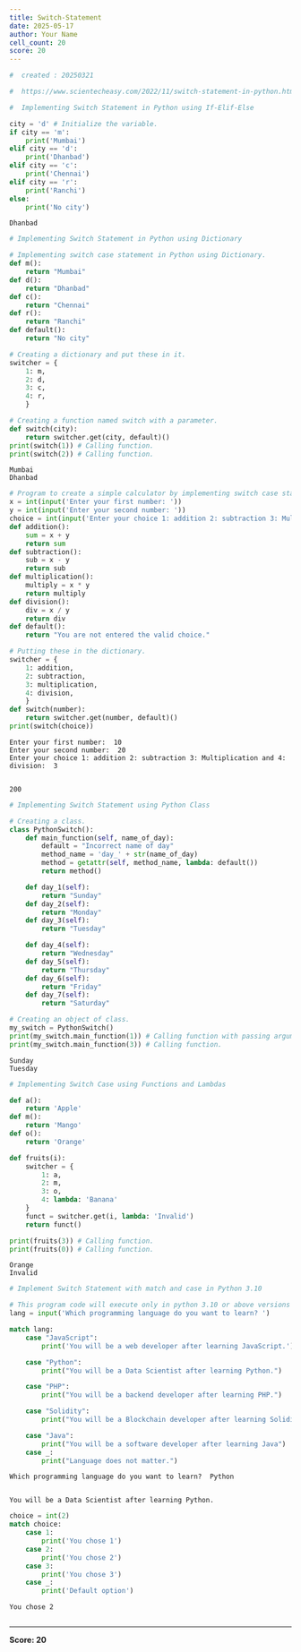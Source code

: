 ```yaml
---
title: Switch-Statement
date: 2025-05-17
author: Your Name
cell_count: 20
score: 20
---
```


```python
#  created : 20250321
```


```python
#  https://www.scientecheasy.com/2022/11/switch-statement-in-python.html/
```


```python
#  Implementing Switch Statement in Python using If-Elif-Else
```


```python
city = 'd' # Initialize the variable.
if city == 'm':
    print('Mumbai')
elif city == 'd':
    print('Dhanbad')
elif city == 'c':
    print('Chennai')
elif city == 'r':
    print('Ranchi')
else:
    print('No city')
```

    Dhanbad



```python
# Implementing Switch Statement in Python using Dictionary
```


```python
# Implementing switch case statement in Python using Dictionary.
def m():
    return "Mumbai"
def d():
    return "Dhanbad"
def c():
    return "Chennai"
def r():
    return "Ranchi"
def default():
    return "No city"
```


```python
# Creating a dictionary and put these in it.
switcher = {
    1: m,
    2: d,
    3: c,
    4: r,
    }
```


```python
# Creating a function named switch with a parameter.
def switch(city):
    return switcher.get(city, default)()
print(switch(1)) # Calling function.
print(switch(2)) # Calling function.
```

    Mumbai
    Dhanbad



```python
# Program to create a simple calculator by implementing switch case statement in Python using Dictionary.
x = int(input('Enter your first number: '))
y = int(input('Enter your second number: '))
choice = int(input('Enter your choice 1: addition 2: subtraction 3: Multiplication and 4: division: '))
def addition():
    sum = x + y
    return sum
def subtraction():
    sub = x - y
    return sub
def multiplication():
    multiply = x * y
    return multiply
def division():
    div = x / y
    return div
def default():
    return "You are not entered the valid choice."

# Putting these in the dictionary.
switcher = {
    1: addition,
    2: subtraction,
    3: multiplication,
    4: division,
    }
def switch(number):
    return switcher.get(number, default)()
print(switch(choice))
```

    Enter your first number:  10
    Enter your second number:  20
    Enter your choice 1: addition 2: subtraction 3: Multiplication and 4: division:  3


    200



```python
# Implementing Switch Statement using Python Class
```


```python
# Creating a class.
class PythonSwitch():
    def main_function(self, name_of_day):
        default = "Incorrect name of day"
        method_name = 'day_' + str(name_of_day)
        method = getattr(self, method_name, lambda: default())
        return method()

    def day_1(self):
        return "Sunday"
    def day_2(self):
        return "Monday"
    def day_3(self):
        return "Tuesday"

    def day_4(self):
        return "Wednesday"
    def day_5(self):
        return "Thursday"
    def day_6(self):
        return "Friday"
    def day_7(self):
        return "Saturday"

```


```python
# Creating an object of class.
my_switch = PythonSwitch()
print(my_switch.main_function(1)) # Calling function with passing argument value.
print(my_switch.main_function(3)) # Calling function.
```

    Sunday
    Tuesday



```python
# Implementing Switch Case using Functions and Lambdas
```


```python
def a():
    return 'Apple'
def m():
    return 'Mango'
def o():
    return 'Orange'
```


```python
def fruits(i):
    switcher = {
        1: a,
        2: m,
        3: o,
        4: lambda: 'Banana'
    }
    funct = switcher.get(i, lambda: 'Invalid')
    return funct()
```


```python
print(fruits(3)) # Calling function.
print(fruits(0)) # Calling function.
```

    Orange
    Invalid



```python
# Implement Switch Statement with match and case in Python 3.10

```


```python
# This program code will execute only in python 3.10 or above versions
lang = input('Which programming language do you want to learn? ')

match lang:
    case "JavaScript":
        print('You will be a web developer after learning JavaScript.')

    case "Python":
        print("You will be a Data Scientist after learning Python.")

    case "PHP":
        print("You will be a backend developer after learning PHP.")

    case "Solidity":
        print("You will be a Blockchain developer after learning Solidity.")

    case "Java":
        print("You will be a software developer after learning Java")
    case _:
        print("Language does not matter.")

```

    Which programming language do you want to learn?  Python


    You will be a Data Scientist after learning Python.



```python
choice = int(2)
match choice:
    case 1:
        print('You chose 1')
    case 2:
        print('You chose 2')
    case 3:
        print('You chose 3')
    case _:
        print('Default option')
```

    You chose 2



```python

```


---
**Score: 20**